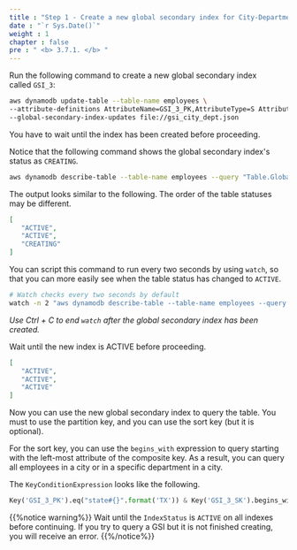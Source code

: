 ```yaml
---
title : "Step 1 - Create a new global secondary index for City-Department"
date : "`r Sys.Date()`"
weight : 1
chapter : false
pre : " <b> 3.7.1. </b> "
---
```

Run the following command to create a new global secondary index called `GSI_3`:

```bash
aws dynamodb update-table --table-name employees \
--attribute-definitions AttributeName=GSI_3_PK,AttributeType=S AttributeName=GSI_3_SK,AttributeType=S \
--global-secondary-index-updates file://gsi_city_dept.json
```

You have to wait until the index has been created before proceeding.

Notice that the following command shows the global secondary index's status as `CREATING`.

```bash
aws dynamodb describe-table --table-name employees --query "Table.GlobalSecondaryIndexes[].IndexStatus"
```

The output looks similar to the following. The order of the table statuses may be different.

```json
[
   "ACTIVE",
   "ACTIVE",
   "CREATING"
]
```

You can script this command to run every two seconds by using `watch`, so that you can more easily see when the table status has changed to `ACTIVE`.

```bash
# Watch checks every two seconds by default
watch -n 2 "aws dynamodb describe-table --table-name employees --query \"Table.GlobalSecondaryIndexes[].IndexStatus\""
```

_Use Ctrl + C to end `watch` after the global secondary index has been created._

Wait until the new index is ACTIVE before proceeding.

```json
[
   "ACTIVE",
   "ACTIVE",
   "ACTIVE"
]
```

Now you can use the new global secondary index to query the table. You must to use the partition key, and you can use the sort key (but it is optional).

For the sort key, you can use the `begins_with` expression to query starting with the left-most attribute of the composite key. As a result, you can query all employees in a city or in a specific department in a city.

The `KeyConditionExpression` looks like the following.

```py
Key('GSI_3_PK').eq("state#{}".format('TX')) & Key('GSI_3_SK').begins_with('Austin')
```

{{%notice warning%}}
Wait until the `IndexStatus` is `ACTIVE` on all indexes before continuing. If you try to query a GSI but it is not finished creating, you will receive an error.
{{%/notice%}}
